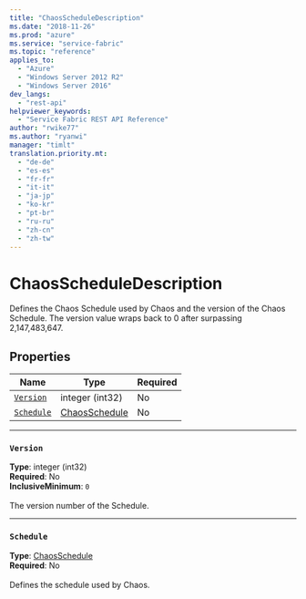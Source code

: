 ```yaml
---
title: "ChaosScheduleDescription"
ms.date: "2018-11-26"
ms.prod: "azure"
ms.service: "service-fabric"
ms.topic: "reference"
applies_to: 
  - "Azure"
  - "Windows Server 2012 R2"
  - "Windows Server 2016"
dev_langs: 
  - "rest-api"
helpviewer_keywords: 
  - "Service Fabric REST API Reference"
author: "rwike77"
ms.author: "ryanwi"
manager: "timlt"
translation.priority.mt: 
  - "de-de"
  - "es-es"
  - "fr-fr"
  - "it-it"
  - "ja-jp"
  - "ko-kr"
  - "pt-br"
  - "ru-ru"
  - "zh-cn"
  - "zh-tw"
---
```

# ChaosScheduleDescription

Defines the Chaos Schedule used by Chaos and the version of the Chaos Schedule. The version value wraps back to 0 after surpassing 2,147,483,647.

## Properties
| Name | Type | Required |
| --- | --- | --- |
| [`Version`](#version) | integer (int32) | No |
| [`Schedule`](#schedule) | [ChaosSchedule](sfclient-model-chaosschedule.md) | No |

____
### `Version`
__Type__: integer (int32) <br/>
__Required__: No<br/>
__InclusiveMinimum__: `0` <br/>
<br/>
The version number of the Schedule.

____
### `Schedule`
__Type__: [ChaosSchedule](sfclient-model-chaosschedule.md) <br/>
__Required__: No<br/>
<br/>
Defines the schedule used by Chaos.
